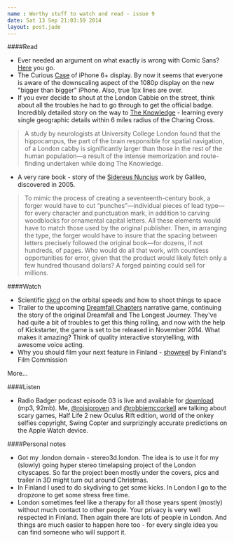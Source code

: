 ```yaml
---
name : Worthy stuff to watch and read - issue 9
date: Sat 13 Sep 21:03:59 2014
layout: post.jade
---
```


####Read

* Ever needed an argument on what exactly is wrong with Comic Sans? [Here](http://graphicdesign.stackexchange.com/questions/38226/what-is-wrong-with-comic-sans) you go.
* The Curious [Case](https://medium.com/@brucewangsg/the-curious-case-of-iphone-6-1080p-display-b33dac5bbcb6) of iPhone 6+ display. By now it seems that everyone is aware of the downscaling aspect of the 1080p display on the new "bigger than bigger" iPhone. Also, true 1px lines are over.
* If you ever decide to shout at the London Cabbie on the street, think about all the troubles he had to go through to get the official badge. Incredibly detailed story on the way to [The Knowledge](http://news.nationalgeographic.com/news/special-features/2014/08/140808-london-cabbies-knowledge-cabs-hansom-uber-hippocampus-livery) - learning every single geographic details within 6 miles radius of the Charing Cross.

> A study by neurologists at University College London found that the hippocampus, the part of the brain responsible for spatial navigation, of a London cabby is significantly larger than those in the rest of the human population—a result of the intense memorization and route-finding undertaken while doing The Knowledge.

* A very rare book - story of the [Sidereus Nuncius](http://www.newyorker.com/magazine/2013/12/16/a-very-rare-book) work by Galileo, discovered in 2005.

>To mimic the process of creating a seventeenth-century book, a forger would have to cut “punches”—individual pieces of lead type—for every character and punctuation mark, in addition to carving woodblocks for ornamental capital letters. All these elements would have to match those used by the original publisher. Then, in arranging the type, the forger would have to insure that the spacing between letters precisely followed the original book—for dozens, if not hundreds, of pages. Who would do all that work, with countless opportunities for error, given that the product would likely fetch only a few hundred thousand dollars? A forged painting could sell for millions.

####Watch

* Scientific [xkcd](https://what-if.xkcd.com/58/) on the orbital speeds and how to shoot things to space
* Trailer to the upcoming [Dreamfall Chapters](https://www.youtube.com/watch?v=ZE1_ctp2V8U) narrative game, continuing the story of the original Dreamfall and The Longest Journey. They've had quite a bit of troubles to get this thing rolling, and now with the help of Kickstarter, the game is set to be released in November 2014. What makes it amazing? Think of quality interactive storytelling, with awesome voice acting.
* Why you should film your next feature in Finland - [showreel](https://vimeo.com/82938471) by Finland's Film Commission

More...

####Listen

* Radio Badger podcast episode 03 is live and available for [download](http://radiobadger.com/episodes/Badgercast-episode-03.mp3) (mp3, 92mb). Me, [@roisiproven](https://twitter.com/roisiproven) and [@robbiemccorkell](https://twitter.com/robbiemccorkell) are talking about scary games, Half Life 2 new Oculus Rift edition, world of the onkey selfies copyright, Swing Copter and surprizingly accurate predictions on the Apple Watch device.

####Personal notes

* Got my .london domain - stereo3d.london. The idea is to use it for my (slowly) going hyper stereo timelapsing project of the London cityscapes. So far the project been mostly under the covers, pics and trailer in 3D might turn out around Christmas.
* In Finland I used to do skydiving to get some kicks. In London I go to the dropzone to get some stress free time.
* London sometimes feel like a therapy for all those years spent (mostly) without much contact to other people. Your privacy is very well respected in Finland. Then again there are lots of people in London. And things are much easier to happen here too - for every single idea you can find someone who will support it.
